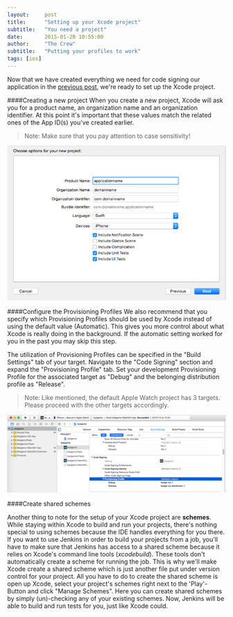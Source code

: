```yaml
---
layout:     post
title:      "Setting up your Xcode project"
subtitle:	"You need a project"
date:       2015-01-28 10:55:00
author:     "The Crew"
subtitle:	"Putting your profiles to work"
tags: [ios]
---
```


Now that we have created everything we need for code signing our application in the [previous post](http://ciforios.github.io/2015/01/29/Code-Signing/), we're ready to set up the Xcode project.

####Creating a new project
When you create a new project, Xcode will ask you for a product name, an organization name and an organization identifier. At this point it's important that these values match the related ones of the App ID(s) you've created earlier.

> Note: Make sure that you pay attention to case sensitivity!

![image](/img/xcode-create-project.png)

####Configure the Provisioning Profiles
We also recommend that you specify which Provisioning Profiles should be used by Xcode instead of using the default value (Automatic). This gives you more control about what Xcode is really doing in the background. If the automatic setting worked for you in the past you may skip this step.

The utilization of Provisioning Profiles can be specified in the "Build Settings" tab of your target. Navigate to the "Code Signing" section and expand the "Provisioning Profile" tab. Set your development Provisioning Profile for the associated target as "Debug" and the belonging distribution profile as "Release".

> Note: Like mentioned, the default Apple Watch project has 3 targets. Please proceed with the other targets accordingly.

![image](/img/xcode-provisioning.png)

####Create shared schemes

Another thing to note for the setup of your Xcode project are **schemes**. While staying within Xcode to build and run your projects, there's nothing special to using schemes because the IDE handles everything for you there. If you want to use Jenkins in order to build your projects from a job, you'll have to make sure that Jenkins has access to a shared scheme because it relies on Xcode's command line tools (*xcodebuild*). These tools don't automatically create a scheme for running the job. This is why we'll make Xcode create a shared scheme which is just another file put under version control for your project. All you have to do to create the shared scheme is open up Xcode, select your project's schemes right next to the 'Play'-Button and click "Manage Schemes". Here you can create shared schemes by simply (un)-checking any of your existing schemes. Now, Jenkins will be able to build and run tests for you, just like Xcode could.